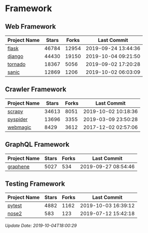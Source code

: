 # Framework

## Web Framework

| Project Name | Stars | Forks | Last Commit |
| ------------ | ----- | ----- | ----------- |
| [flask](https://github.com/pallets/flask) | 46784 | 12954 | 2019-09-24 13:44:36 |
| [django](https://github.com/django/django) | 44430 | 19150 | 2019-10-04 09:21:50 |
| [tornado](https://github.com/tornadoweb/tornado) | 18367 | 5056 | 2019-09-02 17:20:28 |
| [sanic](https://github.com/huge-success/sanic) | 12869 | 1206 | 2019-10-02 06:03:09 |

## Crawler Framework

| Project Name | Stars | Forks | Last Commit |
| ------------ | ----- | ----- | ----------- |
| [scrapy](https://github.com/scrapy/scrapy) | 34613 | 8051 | 2019-10-02 10:18:36 |
| [pyspider](https://github.com/binux/pyspider) | 13696 | 3355 | 2019-03-09 23:50:28 |
| [webmagic](https://github.com/code4craft/webmagic) | 8429 | 3612 | 2017-12-02 02:57:06 |

## GraphQL Framework

| Project Name | Stars | Forks | Last Commit |
| ------------ | ----- | ----- | ----------- |
| [graphene](https://github.com/graphql-python/graphene) | 5027 | 534 | 2019-09-27 08:54:46 |

## Testing Framework

| Project Name | Stars | Forks | Last Commit |
| ------------ | ----- | ----- | ----------- |
| [pytest](https://github.com/pytest-dev/pytest) | 4882 | 1162 | 2019-10-03 16:39:12 |
| [nose2](https://github.com/nose-devs/nose2) | 583 | 123 | 2019-07-12 15:42:18 |

*Update Date: 2019-10-04T18:00:29*